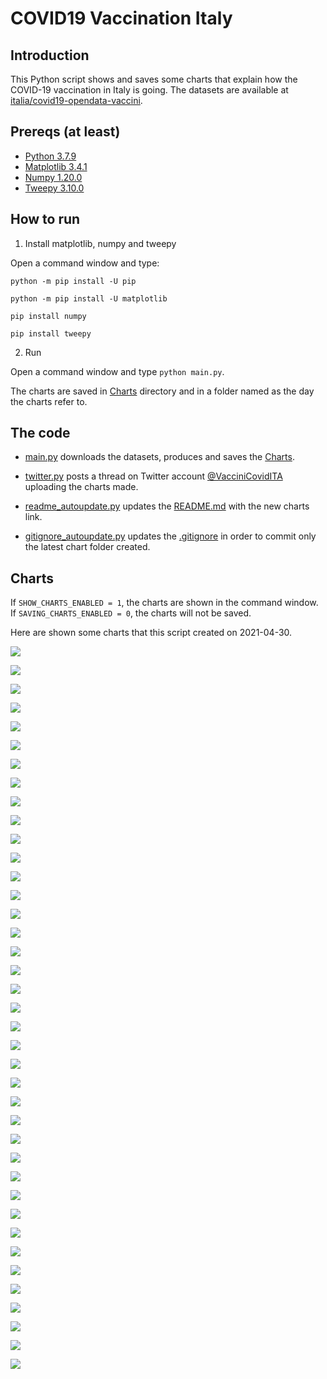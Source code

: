 # COVID19 Vaccination Italy

## Introduction

This Python script shows and saves some charts that explain how the COVID-19 vaccination in Italy is going. The datasets are available at [italia/covid19-opendata-vaccini](https://github.com/italia/covid19-opendata-vaccini).

## Prereqs (at least)
* [Python 3.7.9](https://www.python.org/) 
* [Matplotlib 3.4.1](https://pypi.org/project/matplotlib/)
* [Numpy 1.20.0](https://numpy.org/)
* [Tweepy 3.10.0](https://docs.tweepy.org/en/latest/)

## How to run 
1. Install matplotlib, numpy and tweepy

Open a command window and type:

`python -m pip install -U pip`

`python -m pip install -U matplotlib`

`pip install numpy`

`pip install tweepy`

2. Run

Open a command window and type `python main.py`. 

The charts are saved in [Charts](https://github.com/MatteoOrlandini/COVID-19-Vaccination-Italy/tree/main/Charts) directory and in a folder named as the day the charts refer to.

## The code

* [main.py](https://github.com/MatteoOrlandini/COVID-19-Vaccination-Italy/blob/main/main.py) downloads the datasets, produces and saves the [Charts](https://github.com/MatteoOrlandini/COVID-19-Vaccination-Italy/tree/main/Charts).

* [twitter.py](https://github.com/MatteoOrlandini/COVID-19-Vaccination-Italy/blob/main/twitter.py) posts a thread on Twitter account [@VacciniCovidITA](https://twitter.com/VacciniCovidITA) uploading the charts made.

* [readme_autoupdate.py](https://github.com/MatteoOrlandini/COVID-19-Vaccination-Italy/blob/main/readme_autoupdate.py) updates the [README.md](https://github.com/MatteoOrlandini/COVID-19-Vaccination-Italy/blob/main/README.md) with the new charts link.

* [gitignore_autoupdate.py](https://github.com/MatteoOrlandini/COVID-19-Vaccination-Italy/blob/main/readme_autoupdate.py) updates the [.gitignore](https://github.com/MatteoOrlandini/COVID-19-Vaccination-Italy/blob/main/.gitignore) in order to commit only the latest chart folder created.


## Charts
If `SHOW_CHARTS_ENABLED = 1`, the charts are shown in the command window. If `SAVING_CHARTS_ENABLED = 0`, the charts will not be saved.

Here are shown some charts that this script created on 2021-04-30.

![](https://github.com/MatteoOrlandini/COVID-19-Vaccination-Italy/blob/main/Charts/2021-04-30/2021-04-30-area-dosi_consegnate.png)

![](https://github.com/MatteoOrlandini/COVID-19-Vaccination-Italy/blob/main/Charts/2021-04-30/2021-04-30-area-dosi_somministrate.png)

![](https://github.com/MatteoOrlandini/COVID-19-Vaccination-Italy/blob/main/Charts/2021-04-30/2021-04-30-area-percentuale_somministrazione.png)

![](https://github.com/MatteoOrlandini/COVID-19-Vaccination-Italy/blob/main/Charts/2021-04-30/2021-04-30-fascia_anagrafica-categoria_60_69.png)

![](https://github.com/MatteoOrlandini/COVID-19-Vaccination-Italy/blob/main/Charts/2021-04-30/2021-04-30-fascia_anagrafica-categoria_70_79.png)

![](https://github.com/MatteoOrlandini/COVID-19-Vaccination-Italy/blob/main/Charts/2021-04-30/2021-04-30-fascia_anagrafica-categoria_altro-categoria_forze_armate-categoria_personale_scolastico.png)

![](https://github.com/MatteoOrlandini/COVID-19-Vaccination-Italy/blob/main/Charts/2021-04-30/2021-04-30-fascia_anagrafica-categoria_altro.png)

![](https://github.com/MatteoOrlandini/COVID-19-Vaccination-Italy/blob/main/Charts/2021-04-30/2021-04-30-fascia_anagrafica-categoria_forze_armate.png)

![](https://github.com/MatteoOrlandini/COVID-19-Vaccination-Italy/blob/main/Charts/2021-04-30/2021-04-30-fascia_anagrafica-categoria_operatori_sanitari_sociosanitari-categoria_personale_non_sanitario-categoria_ospiti_rsa.png)

![](https://github.com/MatteoOrlandini/COVID-19-Vaccination-Italy/blob/main/Charts/2021-04-30/2021-04-30-fascia_anagrafica-categoria_operatori_sanitari_sociosanitari.png)

![](https://github.com/MatteoOrlandini/COVID-19-Vaccination-Italy/blob/main/Charts/2021-04-30/2021-04-30-fascia_anagrafica-categoria_ospiti_rsa.png)

![](https://github.com/MatteoOrlandini/COVID-19-Vaccination-Italy/blob/main/Charts/2021-04-30/2021-04-30-fascia_anagrafica-categoria_over80.png)

![](https://github.com/MatteoOrlandini/COVID-19-Vaccination-Italy/blob/main/Charts/2021-04-30/2021-04-30-fascia_anagrafica-categoria_personale_non_sanitario.png)

![](https://github.com/MatteoOrlandini/COVID-19-Vaccination-Italy/blob/main/Charts/2021-04-30/2021-04-30-fascia_anagrafica-categoria_personale_scolastico.png)

![](https://github.com/MatteoOrlandini/COVID-19-Vaccination-Italy/blob/main/Charts/2021-04-30/2021-04-30-fascia_anagrafica-categoria_soggetti_fragili.png)

![](https://github.com/MatteoOrlandini/COVID-19-Vaccination-Italy/blob/main/Charts/2021-04-30/2021-04-30-fascia_anagrafica-prima_dose-seconda_dose.png)

![](https://github.com/MatteoOrlandini/COVID-19-Vaccination-Italy/blob/main/Charts/2021-04-30/2021-04-30-fascia_anagrafica-prima_dose.png)

![](https://github.com/MatteoOrlandini/COVID-19-Vaccination-Italy/blob/main/Charts/2021-04-30/2021-04-30-fascia_anagrafica-seconda_dose.png)

![](https://github.com/MatteoOrlandini/COVID-19-Vaccination-Italy/blob/main/Charts/2021-04-30/2021-04-30-fascia_anagrafica-sesso_femminile.png)

![](https://github.com/MatteoOrlandini/COVID-19-Vaccination-Italy/blob/main/Charts/2021-04-30/2021-04-30-fascia_anagrafica-sesso_maschile-sesso_femminile.png)

![](https://github.com/MatteoOrlandini/COVID-19-Vaccination-Italy/blob/main/Charts/2021-04-30/2021-04-30-fascia_anagrafica-sesso_maschile.png)

![](https://github.com/MatteoOrlandini/COVID-19-Vaccination-Italy/blob/main/Charts/2021-04-30/2021-04-30-fascia_anagrafica-totale.png)

![](https://github.com/MatteoOrlandini/COVID-19-Vaccination-Italy/blob/main/Charts/2021-04-30/2021-04-30-giorni-dosi_giornaliere.png)

![](https://github.com/MatteoOrlandini/COVID-19-Vaccination-Italy/blob/main/Charts/2021-04-30/2021-04-30-giorni-dosi_totali.png)

![](https://github.com/MatteoOrlandini/COVID-19-Vaccination-Italy/blob/main/Charts/2021-04-30/2021-04-30-giorni-fascia_anagrafica-16-19.png)

![](https://github.com/MatteoOrlandini/COVID-19-Vaccination-Italy/blob/main/Charts/2021-04-30/2021-04-30-giorni-fascia_anagrafica-20-29.png)

![](https://github.com/MatteoOrlandini/COVID-19-Vaccination-Italy/blob/main/Charts/2021-04-30/2021-04-30-giorni-fascia_anagrafica-30-39.png)

![](https://github.com/MatteoOrlandini/COVID-19-Vaccination-Italy/blob/main/Charts/2021-04-30/2021-04-30-giorni-fascia_anagrafica-40-49.png)

![](https://github.com/MatteoOrlandini/COVID-19-Vaccination-Italy/blob/main/Charts/2021-04-30/2021-04-30-giorni-fascia_anagrafica-50-59.png)

![](https://github.com/MatteoOrlandini/COVID-19-Vaccination-Italy/blob/main/Charts/2021-04-30/2021-04-30-giorni-fascia_anagrafica-60-69.png)

![](https://github.com/MatteoOrlandini/COVID-19-Vaccination-Italy/blob/main/Charts/2021-04-30/2021-04-30-giorni-fascia_anagrafica-70-79.png)

![](https://github.com/MatteoOrlandini/COVID-19-Vaccination-Italy/blob/main/Charts/2021-04-30/2021-04-30-giorni-fascia_anagrafica-80-89.png)

![](https://github.com/MatteoOrlandini/COVID-19-Vaccination-Italy/blob/main/Charts/2021-04-30/2021-04-30-giorni-fascia_anagrafica-90+.png)

![](https://github.com/MatteoOrlandini/COVID-19-Vaccination-Italy/blob/main/Charts/2021-04-30/2021-04-30-giorni-fornitore-Janssen.png)

![](https://github.com/MatteoOrlandini/COVID-19-Vaccination-Italy/blob/main/Charts/2021-04-30/2021-04-30-giorni-fornitore-Moderna.png)

![](https://github.com/MatteoOrlandini/COVID-19-Vaccination-Italy/blob/main/Charts/2021-04-30/2021-04-30-giorni-fornitore-Pfizer-BioNTech.png)

![](https://github.com/MatteoOrlandini/COVID-19-Vaccination-Italy/blob/main/Charts/2021-04-30/2021-04-30-giorni-fornitore-Vaxzevria%20(AstraZeneca).png)

![](https://github.com/MatteoOrlandini/COVID-19-Vaccination-Italy/blob/main/Charts/2021-04-30/2021-04-30-giorni-prima_dose-seconda_dose-barre.png)

![](https://github.com/MatteoOrlandini/COVID-19-Vaccination-Italy/blob/main/Charts/2021-04-30/2021-04-30-giorni-prima_dose-seconda_dose.png)

